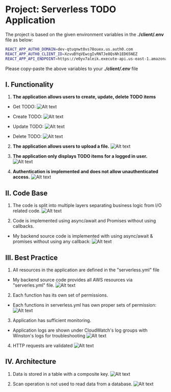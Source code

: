 # Project: Serverless TODO Application
The project is based on the given environment variables in the **./client/.env** file as below:

```sh
REACT_APP_AUTH0_DOMAIN=dev-qtuqnwt0vs78ouex.us.auth0.com
REACT_APP_AUTH0_CLIENT_ID=XzvuBYqVEwcgIvRNTJe8QsNh1ED65NEZ
REACT_APP_API_ENDPOINT=https://e0yv7aleik.execute-api.us-east-1.amazonaws.com/dev
```
Please copy-paste the above variables to your ***./client/.env*** file

## I. Functionality

1. **The application allows users to create, update, delete TODO items**
  - Get TODO:
   ![Alt text](screenshots/get_TODO.png)

  - Create TODO: 
  ![Alt text](screenshots/create_TODO.png)

  - Update TODO: 
  ![Alt text](screenshots/update_TODO.png)

  - Delete TODO: 
  ![Alt text](screenshots/delete_TODO.png)


2. **The application allows users to upload a file.**
![Alt text](screenshots/upload_TODO.png)

3. **The application only displays TODO items for a logged in user.**
![Alt text](screenshots/console_info.png)

4. **Authentication is implemented and does not allow unauthenticated access.**
![Alt text](screenshots/unauthorized_TODO.png)

## II. Code Base

1. The code is split into multiple layers separating business logic from I/O related code.
![Alt text](screenshots/tree_source.png)

2. Code is implemented using async/await and Promises without using callbacks.

  - My backend source code is implemented with using async/await & promises without using any callback:
  ![Alt text](screenshots/asyncawait_func.png)


## III. Best Practice

1. All resources in the application are defined in the "serverless.yml" file

  - My backend source code provides all AWS resources via "serverles.yml" file.
  ![Alt text](screenshots/serverless.yml.png)

2. Each function has its own set of permissions.

  - Each functions in serverless.yml has own proper sets of permission:
  ![Alt text](screenshots/permission.png)


3. Application has sufficient monitoring.
  - Application logs are shown under CloudWatch's log groups with Winston's logs for troubleshooting
  ![Alt text](screenshots/log.png)

4. HTTP requests are validated
  ![Alt text](screenshots/validate.png)


## IV. Architecture

1. Data is stored in a table with a composite key.
  ![Alt text](screenshots/table_serverless.png)

2. Scan operation is not used to read data from a database.
  ![Alt text](screenshots/dynamoDbquery.png)

